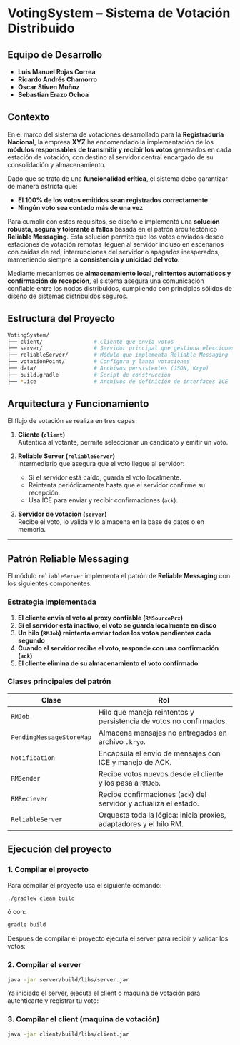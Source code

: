 #  VotingSystem – Sistema de Votación Distribuido

## Equipo de Desarrollo
- **Luis Manuel Rojas Correa**
- **Ricardo Andrés Chamorro**
- **Oscar Stiven Muñoz**
- **Sebastian Erazo Ochoa**

## Contexto

En el marco del sistema de votaciones desarrollado para la **Registraduría Nacional**, la empresa **XYZ** ha encomendado la implementación de los **módulos responsables de transmitir y recibir los votos** generados en cada estación de votación, con destino al servidor central encargado de su consolidación y almacenamiento.

Dado que se trata de una **funcionalidad crítica**, el sistema debe garantizar de manera estricta que:

- **El 100% de los votos emitidos sean registrados correctamente**
- **Ningún voto sea contado más de una vez**

Para cumplir con estos requisitos, se diseñó e implementó una **solución robusta, segura y tolerante a fallos** basada en el patrón arquitectónico **Reliable Messaging**. Esta solución permite que los votos enviados desde estaciones de votación remotas lleguen al servidor incluso en escenarios con caídas de red, interrupciones del servidor o apagados inesperados, manteniendo siempre la **consistencia y unicidad del voto**.

Mediante mecanismos de **almacenamiento local, reintentos automáticos y confirmación de recepción**, el sistema asegura una comunicación confiable entre los nodos distribuidos, cumpliendo con principios sólidos de diseño de sistemas distribuidos seguros.


## Estructura del Proyecto

```bash
VotingSystem/
├── client/                # Cliente que envía votos
├── server/                # Servidor principal que gestiona elecciones
├── reliableServer/        # Módulo que implementa Reliable Messaging
├── votationPoint/         # Configura y lanza votaciones
├── data/                  # Archivos persistentes (JSON, Kryo)
├── build.gradle           # Script de construcción
├── *.ice                  # Archivos de definición de interfaces ICE
``` 

## Arquitectura y Funcionamiento

El flujo de votación se realiza en tres capas:

1. **Cliente (`client`)**  
   Autentica al votante, permite seleccionar un candidato y emitir un voto.

2. **Reliable Server (`reliableServer`)**  
   Intermediario que asegura que el voto llegue al servidor:
   - Si el servidor está caído, guarda el voto localmente.
   - Reintenta periódicamente hasta que el servidor confirme su recepción.
   - Usa ICE para enviar y recibir confirmaciones (`ack`).

3. **Servidor de votación (`server`)**  
   Recibe el voto, lo valida y lo almacena en la base de datos o en memoria.

---

## Patrón Reliable Messaging

El módulo `reliableServer` implementa el patrón de **Reliable Messaging** con los siguientes componentes:

### Estrategia implementada

1. **El cliente envía el voto al proxy confiable (`RMSourcePrx`)**
2. **Si el servidor está inactivo, el voto se guarda localmente en disco**
3. **Un hilo (`RMJob`) reintenta enviar todos los votos pendientes cada segundo**
4. **Cuando el servidor recibe el voto, responde con una confirmación (`ack`)**
5. **El cliente elimina de su almacenamiento el voto confirmado**

### Clases principales del patrón

| Clase                         | Rol                                                                 |
|------------------------------|----------------------------------------------------------------------|
| `RMJob`                      | Hilo que maneja reintentos y persistencia de votos no confirmados.   |
| `PendingMessageStoreMap`     | Almacena mensajes no entregados en archivo `.kryo`.                  |
| `Notification`               | Encapsula el envío de mensajes con ICE y manejo de ACK.              |
| `RMSender`                   | Recibe votos nuevos desde el cliente y los pasa a `RMJob`.           |
| `RMReciever`                 | Recibe confirmaciones (`ack`) del servidor y actualiza el estado.    |
| `ReliableServer`             | Orquesta toda la lógica: inicia proxies, adaptadores y el hilo RM.   |


## Ejecución del proyecto

### 1. Compilar el proyecto

Para compilar el proyecto usa el siguiente comando:

```bash
./gradlew clean build
```
ó con:
```bash
gradle build
```



Despues de compilar el proyecto ejecuta el server para recibir y validar los votos:

### 2. Compilar el server
```bash
java -jar server/build/libs/server.jar
```

Ya iniciado el server, ejecuta el client o maquina de votación para autenticarte y registrar tu voto:

### 3. Compilar el client (maquina de votación)
```bash
java -jar client/build/libs/client.jar
``` 



